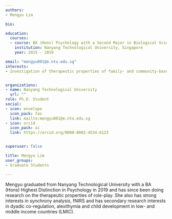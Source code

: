 ```yaml
---
authors:
- Mengyu Lim

bio: 

education:
  courses:
  - course: BA (Hons) Psychology with a Second Major in Biological Sciences
    institution: Nanyang Technological University, Singapore
    year: 2015 - 2019

email: "mengyu001@e.ntu.edu.sg"
interests:
- Investigation of therapeutic properties of family- and community-based activities in the context of improving child and adolescent mental health


organizations:
- name: Nanyang Technological University
  url: ""
role: Ph.D. Student
social:
- icon: envelope
  icon_pack: fas
  link: mailto:mengyu001@e.ntu.edu.sg
- icon: orcid
  icon_pack: ai
  link: https://orcid.org/0000-0002-4534-6123


superuser: false

title: Mengyu Lim
user_groups:
- Graduate Students

---
```

Mengyu graduated from Nanyang Technological University with a BA (Hons) Highest Distinction in Psychology in 2019 and has since been doing research on the therapeutic properties of role-play. She also has strong interests in synchrony analysis, fNIRS and has secondary research interests in dyadic co-regulation, alexithymia and child development in low- and middle income countries (LMIC).
